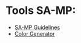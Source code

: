 # Tools SA-MP:
- [SA-MP Guidelines](https://sampwiki.blast.hk/wiki/Main_Page)
- [Color Generator](https://www.google.com/search?q=color+generator)
